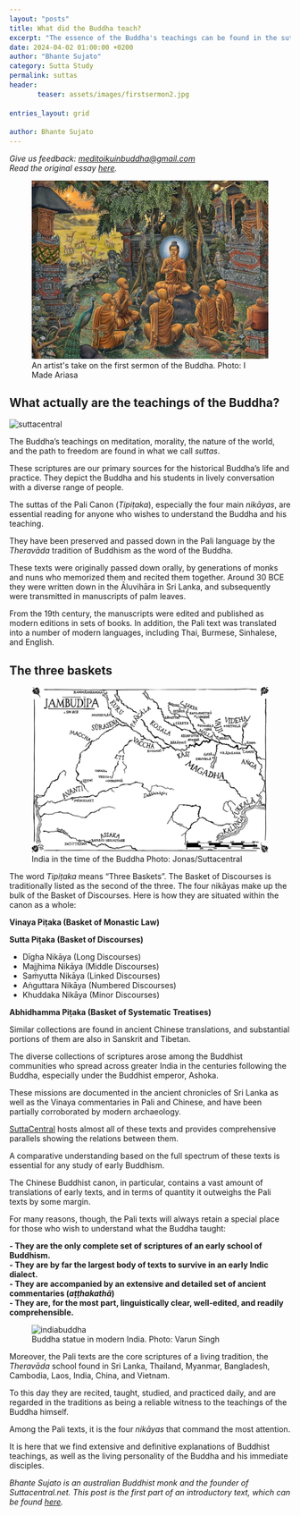 ```yaml
---
layout: "posts"
title: What did the Buddha teach?
excerpt: "The essence of the Buddha's teachings can be found in the suttas, says Bhante Sujato."
date: 2024-04-02 01:00:00 +0200
author: "Bhante Sujato"
category: Sutta Study
permalink: suttas
header: 
       teaser: assets/images/firstsermon2.jpg

entries_layout: grid

author: Bhante Sujato
---
```

<i>Give us feedback: meditoikuinbuddha@gmail.com</i><br>
<i>Read the original essay <a href="https://suttacentral.net/general-guide-sujato?lang=en">here</a>.</i>
<figure>
<img src="assets/images/firstsermon.jpg" alt="Buddhan opetusura alkaa">
<figcaption> An artist's take on the first sermon of the Buddha. Photo: I Made Ariasa</figcaption>
</figure>

<h2>What actually are the teachings of the Buddha?</h2>
<img src="https://suttacentral.net/img/home-page/editions2.avif" alt="suttacentral">

The Buddha’s teachings on meditation, morality, the nature of the world, and the path to freedom are found in what we call <i>suttas</i>. 

These scriptures are our primary sources for the historical Buddha’s life and practice. They depict the Buddha and his students in lively conversation with a diverse range of people.

The suttas of the Pali Canon (<i>Tipiṭaka</i>), especially the four main <i>nikāyas</i>, are essential reading for anyone who wishes to understand the Buddha and his teaching. 

They have been preserved and passed down in the Pali language by the <i>Theravāda</i> tradition of Buddhism as the word of the Buddha.

These texts were originally passed down orally, by generations of monks and nuns who memorized them and recited them together. Around 30 BCE they were written down in the Āluvihāra in Sri Lanka, and subsequently were transmitted in manuscripts of palm leaves.

From the 19th century, the manuscripts were edited and published as modern editions in sets of books. In addition, the Pali text was translated into a number of modern languages, including Thai, Burmese, Sinhalese, and English.

<h2>The three baskets</h2>

<figure>
<img src="assets/images/intia.jpg" alt="ancientindia">
<figcaption> India in the time of the Buddha Photo: Jonas/Suttacentral</figcaption>
</figure>

The word <i>Tipiṭaka</i> means “Three Baskets”. The Basket of Discourses is traditionally listed as the second of the three. The four nikāyas make up the bulk of the Basket of Discourses. Here is how they are situated within the canon as a whole:

<b>Vinaya Piṭaka (Basket of Monastic Law)</b><br>

<b>Sutta Piṭaka (Basket of Discourses)</b><br>
- Dīgha Nikāya (Long Discourses)<br>
- Majjhima Nikāya (Middle Discourses)<br>
- Saṁyutta Nikāya (Linked Discourses)<br>
- Aṅguttara Nikāya (Numbered Discourses)<br>
- Khuddaka Nikāya (Minor Discourses)<br>

<b>Abhidhamma Piṭaka (Basket of Systematic Treatises)</b><br>

Similar collections are found in ancient Chinese translations, and substantial portions of them are also in Sanskrit and Tibetan. 

The diverse collections of scriptures arose among the Buddhist communities who spread across greater India in the centuries following the Buddha, especially under the Buddhist emperor, Ashoka. 

These missions are documented in the ancient chronicles of Sri Lanka as well as the Vinaya commentaries in Pali and Chinese, and have been partially corroborated by modern archaeology.

<a href="https://suttacentral.net">SuttaCentral</a> hosts almost all of these texts and provides comprehensive parallels showing the relations between them. 

A comparative understanding based on the full spectrum of these texts is essential for any study of early Buddhism. 

The Chinese Buddhist canon, in particular, contains a vast amount of translations of early texts, and in terms of quantity it outweighs the Pali texts by some margin.

For many reasons, though, the Pali texts will always retain a special place for those who wish to understand what the Buddha taught:

<b>- They are the only complete set of scriptures of an early school of Buddhism.</b><br>
<b>- They are by far the largest body of texts to survive in an early Indic dialect.</b><br>
<b>- They are accompanied by an extensive and detailed set of ancient commentaries (<i>aṭṭhakathā</i>)</b><br>
<b>- They are, for the most part, linguistically clear, well-edited, and readily comprehensible.</b><br>

<figure>
<img src="varun-singh-RmWkrjjz2J4-unsplash" alt="indiabuddha">
<figcaption> Buddha statue in modern India. Photo: Varun Singh</figcaption>
</figure>

Moreover, the Pali texts are the core scriptures of a living tradition, the <i>Theravāda</i> school found in Sri Lanka, Thailand, Myanmar, Bangladesh, Cambodia, Laos, India, China, and Vietnam. 

To this day they are recited, taught, studied, and practiced daily, and are regarded in the traditions as being a reliable witness to the teachings of the Buddha himself.

Among the Pali texts, it is the four <i>nikāyas</i> that command the most attention. 

It is here that we find extensive and definitive explanations of Buddhist teachings, as well as the living personality of the Buddha and his immediate disciples.

<i>Bhante Sujato is an australian Buddhist monk and the founder of Suttacentral.net.</i>
<i>This post is the first part of an introductory text, which can be found <a href="https://suttacentral.net">here</a>.
